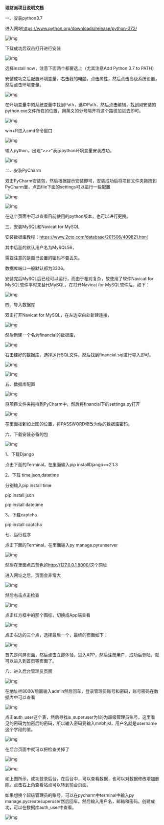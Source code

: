 **理财派项目说明文档**

一、安装python3.7

进入网站<https://www.python.org/downloads/release/python-372/>

![img](file:///C:\Users\acerfdsf\AppData\Local\Temp\msohtmlclip1\01\clip_image002.jpg)

下载成功后双击打开进行安装

![img](file:///C:\Users\acerfdsf\AppData\Local\Temp\msohtmlclip1\01\clip_image004.jpg)

选择install now，注意下面两个都要选上（尤其注意Add Python 3.7 to PATH）

安装成功之后配置环境变量，右击我的电脑，点击属性，然后点击高级系统设置，然后点击环境变量。

![img](file:///C:\Users\acerfdsf\AppData\Local\Temp\msohtmlclip1\01\clip_image006.jpg)

在环境变量中的系统变量中找到Path，选中Path，然后点击编辑，找到刚安装的python.exe文件所在的位置，用英文的分号隔开将这个路径加进去即可。

![img](file:///C:\Users\acerfdsf\AppData\Local\Temp\msohtmlclip1\01\clip_image008.jpg)

win+R进入cmd命令窗口

![img](file:///C:\Users\acerfdsf\AppData\Local\Temp\msohtmlclip1\01\clip_image010.jpg)

输入python，出现“>>>”表示python环境变量安装成功。

![img](file:///C:\Users\acerfdsf\AppData\Local\Temp\msohtmlclip1\01\clip_image012.jpg)

二、安装PyCharm

双击PyCharm安装包，然后根据提示安装即可，安装成功后将项目文件夹拖拽到PyCharm里，点击file下面的settings可以进行一些配置

![img](file:///C:\Users\acerfdsf\AppData\Local\Temp\msohtmlclip1\01\clip_image014.jpg)

![img](file:///C:\Users\acerfdsf\AppData\Local\Temp\msohtmlclip1\01\clip_image016.jpg)

在这个页面中可以查看目前使用的python版本，也可以进行更换。

三、安装MySQL和Navicat for MySQL

安装数据库教程：<https://www.2cto.com/database/201506/409821.html>

其中后面的默认用户名为MySQL56，

需要注意的是自己设置的密码不要丢失。

数据库端口一般默认都为3306。

安装完后MySQL后已经可以运行，而由于相对复杂，故使用了软件Navicat for MySQL软件平时来替代MySQL，在打开Navicat for MySQL软件后，如下：

![img](file:///C:\Users\acerfdsf\AppData\Local\Temp\msohtmlclip1\01\clip_image018.jpg)

四、导入数据库

双击打开Navicat for MySQL，在左边空白处新建连接，

![img](file:///C:\Users\acerfdsf\AppData\Local\Temp\msohtmlclip1\01\clip_image020.jpg)

然后新建一个名为financial的数据库，

![img](file:///C:\Users\acerfdsf\AppData\Local\Temp\msohtmlclip1\01\clip_image022.jpg)

右击建好的数据库，选择运行SQL文件，然后找到financial.sql进行导入即可。

![img](file:///C:\Users\acerfdsf\AppData\Local\Temp\msohtmlclip1\01\clip_image024.jpg)

![img](file:///C:\Users\acerfdsf\AppData\Local\Temp\msohtmlclip1\01\clip_image026.jpg)

五、数据库配置

![img](file:///C:\Users\acerfdsf\AppData\Local\Temp\msohtmlclip1\01\clip_image028.jpg)

将项目文件夹拖拽到PyCharm中，然后将financial下的settings.py打开

![img](file:///C:\Users\acerfdsf\AppData\Local\Temp\msohtmlclip1\01\clip_image029.png)

在里面找到如上图的位置，将PASSWORD修改为你的数据库密码。

六、下载安装必备的包

![img](file:///C:\Users\acerfdsf\AppData\Local\Temp\msohtmlclip1\01\clip_image031.jpg)

1、下载Django

点击下面的Terminal，在里面输入pip installDjango==2.1.3

2、下载 time,json,datetime

分别输入pip install time

pip install json

pip install datetime

3、下载captcha

pip install captcha

七、运行程序

点击下面的Terminal，在里面输入py manage.pyrunserver

![img](file:///C:\Users\acerfdsf\AppData\Local\Temp\msohtmlclip1\01\clip_image033.jpg)

然后在里面点击蓝色的<http://127.0.0.1.8000/>这个网址

进入网址之后，页面会非常大

![img](file:///C:\Users\acerfdsf\AppData\Local\Temp\msohtmlclip1\01\clip_image035.jpg)

然后右击点击检查

![img](file:///C:\Users\acerfdsf\AppData\Local\Temp\msohtmlclip1\01\clip_image037.jpg)

点击红方框中的那个图标，切换成App端查看

![img](file:///C:\Users\acerfdsf\AppData\Local\Temp\msohtmlclip1\01\clip_image039.jpg)

点击右边的三个点，选择最后一个，最终的页面如下：

![img](file:///C:\Users\acerfdsf\AppData\Local\Temp\msohtmlclip1\01\clip_image041.jpg)

首先是闪屏页面，然后点击立即体验，进入APP，然后注册用户，成功后登陆，就可以进入到首页等页面了。

八、进入后台管理员页面

 

![img](file:///C:\Users\acerfdsf\AppData\Local\Temp\msohtmlclip1\01\clip_image042.png)

在地址栏8000/后面输入admin然后回车，登录管理员账号和密码，账号密码在数据库中可以查看

![img](file:///C:\Users\acerfdsf\AppData\Local\Temp\msohtmlclip1\01\clip_image044.jpg)

点击auth_user这个表，然后寻找is_superuser为1的为超级管理员账号，这里看见的密码为加密后的密码，所以输入密码要输入mnbhjkl，用户名就是username这个字段的值。

![img](file:///C:\Users\acerfdsf\AppData\Local\Temp\msohtmlclip1\01\clip_image046.jpg)

在后台页面中就可以把检查关掉了

![img](file:///C:\Users\acerfdsf\AppData\Local\Temp\msohtmlclip1\01\clip_image048.jpg)

![img](file:///C:\Users\acerfdsf\AppData\Local\Temp\msohtmlclip1\01\clip_image050.jpg)

如上图所示，成功登录后台，在后台中，可以查看数据，也可以对数据修改增加删除。点击右上角查看站点可以转到前台页面。

如果想换个超级管理员的账号，可以在pycharm中terminal中输入py manage.pycreatesuperuser然后回车，然后输入用户名，邮箱和密码。创建成功，可以在数据库auth_user中查看。

![img](file:///C:\Users\acerfdsf\AppData\Local\Temp\msohtmlclip1\01\clip_image052.jpg)
